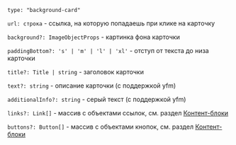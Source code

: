 `type: "background-card"`

`url: строка` - ссылка, на которую попадаешь при клике на карточку

`background?: ImageObjectProps` - картинка фона карточки

`paddingBottom?: 's' | 'm' | 'l' | 'xl'` - отступ от текста до низа карточки

`title?: Title | string` - заголовок карточки

`text?: string` - описание карточки (с поддержкой yfm)

`additionalInfo?: string` - серый текст (с поддержкой yfm)

`links?: Link[]` - массив с объектами ссылок, см. раздел [Контент-блоки](?path=/story/страницы--common-types&viewMode=docs)

`buttons?: Button[]` - массив с объектами кнопок, см. раздел [Контент-блоки](?path=/story/страницы--common-types&viewMode=docs)
